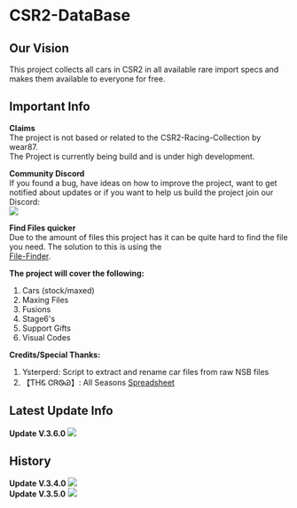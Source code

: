 # CSR2-DataBase
## Our Vision<br>
This project collects all cars in CSR2 in all available rare import specs and makes them available to everyone for free.<br>

## Important Info
**Claims**<br>
The project is not based or related to the CSR2-Racing-Collection by wear87.<br>
The Project is currently being build and is under high development.<br>

**Community Discord**<br>
If you found a bug, have ideas on how to improve the project, want to get notified about updates or if you want to help us build the project join our Discord:<br>
[![](https://cdn.discordapp.com/attachments/904024380370223114/904025176671420466/dc_logo_256x.png)](https://discord.gg/GRepTF4Jv5)<br>

**Find Files quicker**<br>
Due to the amount of files this project has it can be quite hard to find the file you need. The solution to this is using the<br> [File-Finder](https://github.com/Nitro4CSR/CSR2-DataBase/find/main).<br>
 
**The project will cover the following:**<br>
1. Cars (stock/maxed)<br>
2. Maxing Files<br>
3. Fusions<br>
4. Stage6's<br>
5. Support Gifts<br>
6. Visual Codes<br>

**Credits/Special Thanks:**<br>
1. Ysterperd: Script to extract and rename car files from raw NSB files
2. 【ƬHᏋ ᏣᏒᏫᏊ】: All Seasons [Spreadsheet](https://docs.google.com/spreadsheets/d/1_QvcjyGz9PW48iybbU2AxWcoW6VHJMIj9vohwlYQKBg)<br>

## Latest Update Info
**Update V.3.6.0**
![](https://cdn.discordapp.com/attachments/904024380370223114/920360028517597244/unknown.png)
<BR>
## History
**Update V.3.4.0**
![](https://cdn.discordapp.com/attachments/904024380370223114/920360027469017188/unknown.png)
 <BR>
**Update V.3.5.0**
![](https://cdn.discordapp.com/attachments/904024380370223114/920360028119105606/unknown.png)
<BR>

